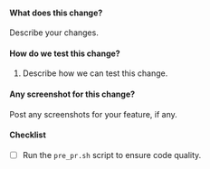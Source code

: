 #### What does this change?
Describe your changes.

#### How do we test this change?
1. Describe how we can test this change.

#### Any screenshot for this change?
Post any screenshots for your feature, if any.

#### Checklist
- [ ] Run the `pre_pr.sh` script to ensure code quality.
